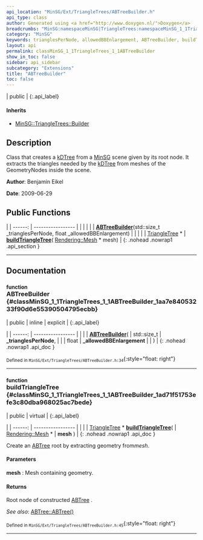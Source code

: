 ```yaml
---
api_location: "MinSG/Ext/TriangleTrees/ABTreeBuilder.h"
api_type: class
author: Generated using <a href="http://www.doxygen.nl/">Doxygen</a>
breadcrumbs: "MinSG:namespaceMinSG|TriangleTrees:namespaceMinSG_1_1TriangleTrees"
category: "MinSG"
keywords: trianglesPerNode, allowedBBEnlargement, ABTreeBuilder, buildTriangleTree
layout: api
permalink: classMinSG_1_1TriangleTrees_1_1ABTreeBuilder
show_in_toc: false
sidebar: api_sidebar
subcategory: "Extensions"
title: "ABTreeBuilder"
toc: false
---
```


| public |
{:.api_label}

#### Inherits

* [MinSG::TriangleTrees::Builder](classMinSG_1_1TriangleTrees_1_1Builder)


## Description



Class that creates a [kDTree](classMinSG_1_1TriangleTrees_1_1kDTree) from a [MinSG](namespaceMinSG) scene given by its root node. It extracts the triangles needed by the [kDTree](classMinSG_1_1TriangleTrees_1_1kDTree) from meshes of the GeometryNodes inside the scene.



**Author**: Benjamin Eikel



**Date**: 2009-06-29





## Public Functions

|
| ------: | ----------------- |
|  | |
|  | **[ABTreeBuilder](#classMinSG_1_1TriangleTrees_1_1ABTreeBuilder_1aa7e84053233f90d6e55390504795ecbb)**(std::size_t _trianglesPerNode, float _allowedBBEnlargement) |
|  | |
| [TriangleTree](classMinSG_1_1TriangleTrees_1_1TriangleTree) * | **[buildTriangleTree](#classMinSG_1_1TriangleTrees_1_1ABTreeBuilder_1ad71f51753efe3c80dba968025ac7bede)**( [Rendering::Mesh](classRendering_1_1Mesh) * mesh) |
{: .nohead .nowrap1 .api_section }


-------------------------------------------------------------------

## Documentation

### <small>function</small><br/> ABTreeBuilder {#classMinSG_1_1TriangleTrees_1_1ABTreeBuilder_1aa7e84053233f90d6e55390504795ecbb}

| public | inline | explicit |
{:.api_label}

|
| ------: | ----------------- |
|  |
|  **[ABTreeBuilder](#classMinSG_1_1TriangleTrees_1_1ABTreeBuilder_1aa7e84053233f90d6e55390504795ecbb)**( | std::size_t | **_trianglesPerNode**, |
| | float | **_allowedBBEnlargement** |
|   ) |
{: .nohead .nowrap1 .api_doc }





<sub>Defined in `MinSG/Ext/TriangleTrees/ABTreeBuilder.h:34`</sub>{:style="float: right"}

-------------------------------------------------------------------

### <small>function</small><br/> buildTriangleTree {#classMinSG_1_1TriangleTrees_1_1ABTreeBuilder_1ad71f51753efe3c80dba968025ac7bede}

| public | virtual |
{:.api_label}

|
| ------: | ----------------- |
|  |
| [TriangleTree](classMinSG_1_1TriangleTrees_1_1TriangleTree) * **[buildTriangleTree](#classMinSG_1_1TriangleTrees_1_1ABTreeBuilder_1ad71f51753efe3c80dba968025ac7bede)**( |  [Rendering::Mesh](classRendering_1_1Mesh) * | **mesh** ) |
{: .nohead .nowrap1 .api_doc }



Create an [ABTree](classMinSG_1_1TriangleTrees_1_1ABTree) root by extracting geometry from*mesh*.


#### Parameters
**mesh**
:  Mesh containing geometry.




#### Returns
Root node of constructed [ABTree](classMinSG_1_1TriangleTrees_1_1ABTree) .



*See also*:  [ABTree::ABTree()](classMinSG_1_1TriangleTrees_1_1ABTree#classMinSG_1_1TriangleTrees_1_1ABTree_1abc3964ee5bd2bcdac1e69d75ac7efa88) 





<sub>Defined in `MinSG/Ext/TriangleTrees/ABTreeBuilder.h:45`</sub>{:style="float: right"}

-------------------------------------------------------------------

